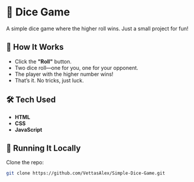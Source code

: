 
# 🎲 Dice Game  

A simple dice game where the higher roll wins. Just a small project for fun!  

## 🚀 How It Works  
- Click the **"Roll"** button.  
- Two dice roll—one for you, one for your opponent.  
- The player with the higher number wins!  
- That’s it. No tricks, just luck.  

## 🛠 Tech Used  
- **HTML**  
- **CSS**  
- **JavaScript**  

## 🔧 Running It Locally  
Clone the repo:  

```bash
git clone https://github.com/VettasAlex/Simple-Dice-Game.git

